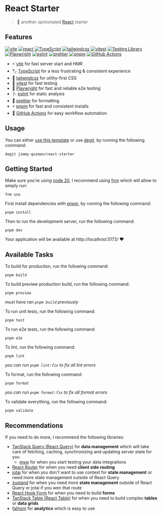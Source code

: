 # React Starter

> 🍱 another opinionated [React][react] starter

## Features

[![vite](https://img.shields.io/badge/Vite-B73BFE?style=for-the-badge&logo=vite&logoColor=FFD62E)][vite]
[![react](https://img.shields.io/badge/React-20232A?style=for-the-badge&logo=react&logoColor=61DAFB)][react]
[![TypeScript](https://img.shields.io/badge/TypeScript-007ACC?style=for-the-badge&logo=typescript&logoColor=white)][TypeScript]
[![tailwindcss](https://img.shields.io/badge/Tailwind_CSS-38B2AC?style=for-the-badge&logo=tailwind-css&logoColor=white)][tailwindcss]
[![vitest](https://img.shields.io/badge/vitest-6E9F18?style=for-the-badge&logo=vitest&logoColor=white)][vitest]
[![Testing Library](https://img.shields.io/badge/-testinglibrary-%23E33332?style=for-the-badge&logo=testinglibrary&logoColor=white)][Testing Library]
[![Playwright](https://img.shields.io/badge/Playwright-45ba4b?style=for-the-badge&logo=Playwright&logoColor=white)][Playwright]
[![eslint](https://img.shields.io/badge/eslint-3A33D1?style=for-the-badge&logo=eslint&logoColor=white)][eslint]
[![prettier](https://img.shields.io/badge/prettier-1A2C34?style=for-the-badge&logo=prettier&logoColor=F7BA3E)][prettier]
[![pnpm](https://img.shields.io/badge/pnpm-%234a4a4a.svg?style=for-the-badge&logo=pnpm&logoColor=f69220)][pnpm]
[![GitHub Actions](https://img.shields.io/badge/GitHub_Actions-2088FF?style=for-the-badge&logo=github-actions&logoColor=white)][GitHub Actions]

- ⚡️ [vite][vite] for fast server start and HMR
- 🏷️ [TypeScript][TypeScript] for a less frustrating & consistent experience
- 💄 [tailwindcss][tailwindcss] for utility-first CSS
- 🧪 [vitest][vitest] for fast testing
- 🧪 [Playwright][Playwright] for fast and reliable e2e testing
- 🩺 [eslint][eslint] for static analysis
- 🎨 [prettier][prettier] for formatting
- ⚡️ [pnpm][pnpm] for fast and consistent installs
- 👷 [GitHub Actions][GitHub Actions] for easy workflow automation

## Usage

You can either [use this template](https://github.com/jimmy-guzman/react-starter/generate) or use [degit](https://github.com/Rich-Harris/degit), by running the following command:

```
degit jimmy-guzman/react-starter
```

## Getting Started

Make sure you're using [node 20](https://nodejs.dev/en/about/releases), I recommend using [fnm](https://github.com/Schniz/fnm) which will allow to simply run:

```
fnm use
```

First install dependencies with [pnpm](https://pnpm.io/installation), by running the following command:

```
pnpm install
```

Then to run the development server, run the following command:

```
pnpm dev
```

Your application will be available at http://localhost:5173/ ❤️

## Available Tasks

To build for production, run the following command:

```
pnpm build
```

To build preview production build, run the following command:

```
pnpm preview
```

_must have ran `pnpm build` previously_

To run unit tests, run the following command:

```
pnpm test
```

To run e2e tests, run the following command:

```
pnpm e2e
```

To lint, run the following command:

```
pnpm lint
```

_you can run `pnpm lint:fix` to fix all lint errors_

To format, run the following command:

```
pnpm format
```

_you can run `pnpm format:fix` to fix all format errors_

To validate everything, run the following command:

```
pnpm validate
```

## Recommendations

If you need to do more, I recommend the following libraries:

- [TanStack Query (React Query)](https://tanstack.com/query/v5/docs/react/overview) for **data management** which will take care of fetching, caching, synchronizing and updating server state for you
  - [msw](https://mswjs.io) for when you start testing your data integrations
- [React Router](https://reactrouter.com/en/main) for when you need **client side routing**
- [jotai](https://jotai.org) for when you don't want to use context for **state management** or need more state management outside of React Query
- [zustand](https://github.com/pmndrs/zustand) for when you need more **state management** outside of React Query or jotai if you wen that route
- [React Hook Form](https://react-hook-form.com) for when you need to build **forms**
- [TanStack Table (React Table)](https://tanstack.com/table/v8) for when you need to build complex **tables** or **data grids**
- [fathom](https://usefathom.com) for **analytics** which is easy to use

<!-- features references start -->

[vite]: https://vitejs.dev
[react]: https://react.dev
[TypeScript]: https://www.typescriptlang.org
[tailwindcss]: https://tailwindcss.com
[eslint]: https://eslint.org
[vitest]: https://vitest.dev/guide/why.html
[Testing Library]: https://testing-library.com/docs/guiding-principles
[Playwright]: https://playwright.dev
[prettier]: https://prettier.io
[pnpm]: https://pnpm.io
[GitHub Actions]: https://github.com/features/actions

<!-- features references end -->
